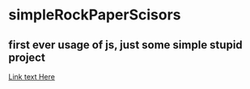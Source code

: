 # simpleRockPaperScisors

## first ever usage of js, just some simple stupid project
[Link text Here](https://web.unideb.hu/tth.marci/rockPaperScisors/)
